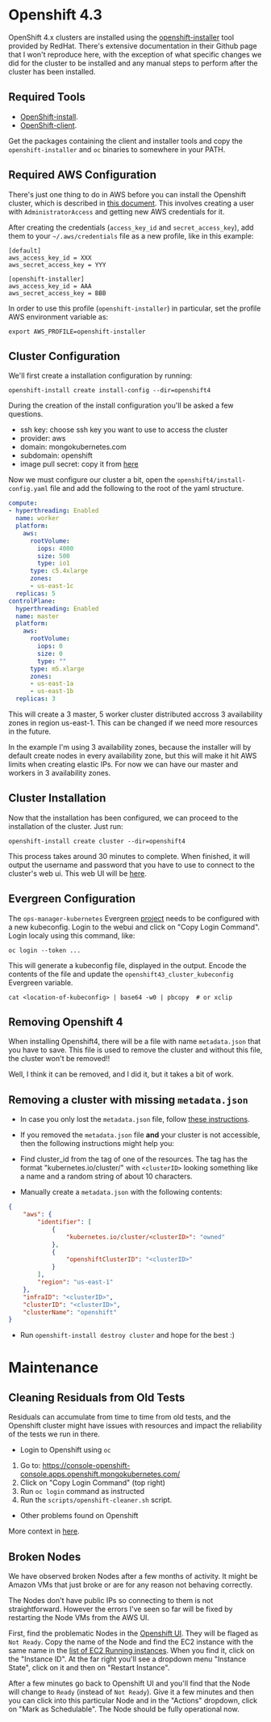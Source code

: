 # Openshift 4.3

OpenShift 4.x clusters are installed using the
[openshift-installer](https://github.com/openshift/installer) tool provided by
RedHat. There's extensive documentation in their Github page that I won't
reproduce here, with the exception of what specific changes we did for the
cluster to be installed and any manual steps to perform after the cluster has
been installed.

## Required Tools

* [OpenShift-install](https://mirror.openshift.com/pub/openshift-v4/clients/ocp/latest/).
* [OpenShift-client](https://mirror.openshift.com/pub/openshift-v4/clients/ocp/latest/).

Get the packages containing the client and installer tools and copy the
`openshift-installer` and `oc` binaries to somewhere in your PATH.

## Required AWS Configuration

There's just one thing to do in AWS before you can install the Openshift
cluster, which is described in [this
document](https://github.com/openshift/installer/blob/master/docs/user/aws/iam.md).
This involves creating a user with `AdministratorAccess` and getting new AWS
credentials for it.

After creating the credentials (`access_key_id` and `secret_access_key`), add
them to your `~/.aws/credentials` file as a new profile, like in this example:

```
[default]
aws_access_key_id = XXX
aws_secret_access_key = YYY

[openshift-installer]
aws_access_key_id = AAA
aws_secret_access_key = BBB
```

In order to use this profile (`openshift-installer`) in particular, set the
profile AWS environment variable as:

    export AWS_PROFILE=openshift-installer

## Cluster Configuration

We'll first create a installation configuration by running:

```
openshift-install create install-config --dir=openshift4
```

During the creation of the install configuration you'll be asked a few
questions.

* ssh key: choose ssh key you want to use to access the cluster
* provider: aws
* domain: mongokubernetes.com
* subdomain: openshift
* image pull secret: copy it from [here](https://cloud.redhat.com/openshift/install/aws/installer-provisioned)

Now we must configure our cluster a bit, open the
`openshift4/install-config.yaml` file and add the following to the root of the
yaml structure.

```yaml
compute:
- hyperthreading: Enabled
  name: worker
  platform:
    aws:
      rootVolume:
        iops: 4000
        size: 500
        type: io1
      type: c5.4xlarge
      zones:
      - us-east-1c
  replicas: 5
controlPlane:
  hyperthreading: Enabled
  name: master
  platform:
    aws:
      rootVolume:
        iops: 0
        size: 0
        type: ""
      type: m5.xlarge
      zones:
      - us-east-1a
      - us-east-1b
  replicas: 3
```

This will create a 3 master, 5 worker cluster distributed accross 3 availability
zones in region us-east-1. This can be changed if we need more resources in the
future.

In the example I'm using 3 availability zones, because the installer will by
default create nodes in every availability zone, but this will make it hit AWS
limits when creating elastic IPs. For now we can have our master and workers in
3 availability zones.

## Cluster Installation

Now that the installation has been configured, we can proceed to the
installation of the cluster. Just run:

    openshift-install create cluster --dir=openshift4

This process takes around 30 minutes to complete. When finished, it will output
the username and password that you have to use to connect to the cluster's web
ui. This web UI will be
[here](https://console-openshift-console.apps.openshift.mongokubernetes.com).

## Evergreen Configuration

The `ops-manager-kubernetes` Evergreen
[project](https://evergreen.mongodb.com/projects##ops-manager-kubernetes) needs
to be configured with a new kubeconfig. Login to the webui and click on "Copy
Login Command". Login localy using this command, like:

    oc login --token ...

This will generate a kubeconfig file, displayed in the output. Encode the
contents of the file and update the `openshift43_cluster_kubeconfig` Evergreen
variable.

    cat <location-of-kubeconfig> | base64 -w0 | pbcopy  # or xclip

## Removing Openshift 4

When installing Openshift4, there will be a file with name `metadata.json` that
you have to save. This file is used to remove the cluster and without this file,
the cluster won't be removed!!

Well, I think it can be removed, and I did it, but it takes a bit of work.

## Removing a cluster with missing `metadata.json`

* In case you only lost the `metadata.json` file, follow [these
instructions](https://access.redhat.com/solutions/3826921).

* If you removed the `metadata.json` file **and** your cluster is not
accessible, then the following instructions might help you:


* Find cluster_id from the tag of one of the resources. The tag has the format
  "kubernetes.io/cluster/<clusterID>" with `<clusterID>` looking something like
  a name and a random string of about 10 characters.
* Manually create a `metadata.json` with the following contents:

```json
{
    "aws": {
        "identifier": [
            {
                "kubernetes.io/cluster/<clusterID>": "owned"
            },
            {
                "openshiftClusterID": "<clusterID>"
            }
        ],
        "region": "us-east-1"
    },
    "infraID": "<clusterID>",
    "clusterID": "<clusterID>",
    "clusterName": "openshift"
}

```

* Run `openshift-install destroy cluster` and hope for the best :)


# Maintenance

## Cleaning Residuals from Old Tests

Residuals can accumulate from time to time from old tests, and the Openshift
cluster might have issues with resources and impact the reliability of the tests
we run in there.

* Login to Openshift using `oc`

1. Go to: https://console-openshift-console.apps.openshift.mongokubernetes.com/
2. Click on "Copy Login Command" (top right)
3. Run `oc login` command as instructed
4. Run the `scripts/openshift-cleaner.sh` script.

* Other problems found on Openshift

More context in [here](https://jira.mongodb.org/browse/CLOUDP-76497).

## Broken Nodes

We have observed broken Nodes after a few months of activity. It might be Amazon
VMs that just broke or are for any reason not behaving correctly.

The Nodes don't have public IPs so connecting to them is not straightforward.
However the errors I've seen so far will be fixed by restarting the Node VMs
from the AWS UI.

First, find the problematic Nodes in the [Openshift
UI](https://console-openshift-console.apps.openshift.mongokubernetes.com/k8s/cluster/nodes).
They will be flaged as `Not Ready`. Copy the name of the Node and find the EC2
instance with the same name in the [list of EC2 Running
instances](https://console.aws.amazon.com/ec2/v2/home?region=us-east-1#Instances:instanceState=running).
When you find it, click on the "Instance ID". At the far right you'll see a
dropdown menu "Instance State", click on it and then on "Restart Instance".

After a few minutes go back to Openshift UI and you'll find that the Node will
change to `Ready` (instead of `Not Ready`). Give it a few minutes and then you
can click into this particular Node and in the "Actions" dropdown, click on
"Mark as Schedulable". The Node should be fully operational now.
